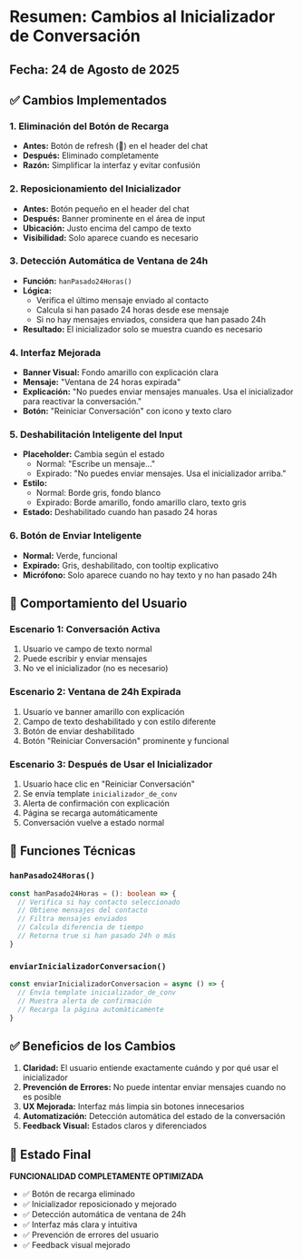 # Resumen: Cambios al Inicializador de Conversación

## Fecha: 24 de Agosto de 2025

## ✅ Cambios Implementados

### 1. Eliminación del Botón de Recarga
- **Antes:** Botón de refresh (🔄) en el header del chat
- **Después:** Eliminado completamente
- **Razón:** Simplificar la interfaz y evitar confusión

### 2. Reposicionamiento del Inicializador
- **Antes:** Botón pequeño en el header del chat
- **Después:** Banner prominente en el área de input
- **Ubicación:** Justo encima del campo de texto
- **Visibilidad:** Solo aparece cuando es necesario

### 3. Detección Automática de Ventana de 24h
- **Función:** `hanPasado24Horas()`
- **Lógica:** 
  - Verifica el último mensaje enviado al contacto
  - Calcula si han pasado 24 horas desde ese mensaje
  - Si no hay mensajes enviados, considera que han pasado 24h
- **Resultado:** El inicializador solo se muestra cuando es necesario

### 4. Interfaz Mejorada
- **Banner Visual:** Fondo amarillo con explicación clara
- **Mensaje:** "Ventana de 24 horas expirada"
- **Explicación:** "No puedes enviar mensajes manuales. Usa el inicializador para reactivar la conversación."
- **Botón:** "Reiniciar Conversación" con icono y texto claro

### 5. Deshabilitación Inteligente del Input
- **Placeholder:** Cambia según el estado
  - Normal: "Escribe un mensaje..."
  - Expirado: "No puedes enviar mensajes. Usa el inicializador arriba."
- **Estilo:** 
  - Normal: Borde gris, fondo blanco
  - Expirado: Borde amarillo, fondo amarillo claro, texto gris
- **Estado:** Deshabilitado cuando han pasado 24 horas

### 6. Botón de Enviar Inteligente
- **Normal:** Verde, funcional
- **Expirado:** Gris, deshabilitado, con tooltip explicativo
- **Micrófono:** Solo aparece cuando no hay texto y no han pasado 24h

## 🎯 Comportamiento del Usuario

### Escenario 1: Conversación Activa
1. Usuario ve campo de texto normal
2. Puede escribir y enviar mensajes
3. No ve el inicializador (no es necesario)

### Escenario 2: Ventana de 24h Expirada
1. Usuario ve banner amarillo con explicación
2. Campo de texto deshabilitado y con estilo diferente
3. Botón de enviar deshabilitado
4. Botón "Reiniciar Conversación" prominente y funcional

### Escenario 3: Después de Usar el Inicializador
1. Usuario hace clic en "Reiniciar Conversación"
2. Se envía template `inicializador_de_conv`
3. Alerta de confirmación con explicación
4. Página se recarga automáticamente
5. Conversación vuelve a estado normal

## 🔧 Funciones Técnicas

### `hanPasado24Horas()`
```typescript
const hanPasado24Horas = (): boolean => {
  // Verifica si hay contacto seleccionado
  // Obtiene mensajes del contacto
  // Filtra mensajes enviados
  // Calcula diferencia de tiempo
  // Retorna true si han pasado 24h o más
}
```

### `enviarInicializadorConversacion()`
```typescript
const enviarInicializadorConversacion = async () => {
  // Envía template inicializador_de_conv
  // Muestra alerta de confirmación
  // Recarga la página automáticamente
}
```

## ✅ Beneficios de los Cambios

1. **Claridad:** El usuario entiende exactamente cuándo y por qué usar el inicializador
2. **Prevención de Errores:** No puede intentar enviar mensajes cuando no es posible
3. **UX Mejorada:** Interfaz más limpia sin botones innecesarios
4. **Automatización:** Detección automática del estado de la conversación
5. **Feedback Visual:** Estados claros y diferenciados

## 🚀 Estado Final

**FUNCIONALIDAD COMPLETAMENTE OPTIMIZADA**

- ✅ Botón de recarga eliminado
- ✅ Inicializador reposicionado y mejorado
- ✅ Detección automática de ventana de 24h
- ✅ Interfaz más clara y intuitiva
- ✅ Prevención de errores del usuario
- ✅ Feedback visual mejorado
